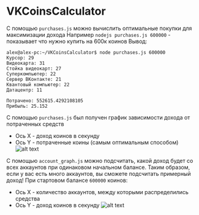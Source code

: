 # VKCoinsCalculator

С помощью `purchases.js` можно вычислить оптимальные покупки для максимизации дохода
Например `nodejs purchases.js 600000` - показывает что нужно купить на 600к коинов
Вывод:
```
alex@alex-pc:~/VKCoinsCalculator$ node purchases.js 600000
Курсор: 29
Видеокарта: 31
Стойка видеокарт: 27
Суперкомпьютер: 22
Сервер ВКонтакте: 21
Квантовый компьютер: 22
Датацентр: 11

Потрачено: 552615.4292108105
Прибыль: 25.152
```

С помощью `purchases.js` был получен график зависимости дохода от потраченных средств
- Ось X - доход коинов в секунду
- Ось Y - потраченные коины (самым оптимальным способом)
![alt text](https://www.gistrec.ru/wp-content/uploads/2019/04/input_count.jpg)



С помощью `account_graph.js` можно подсчитать, какой доход будет со всех аккаунтов при одинаковом начальном балансе.
Таким образом, если у вас есть много аккаунтов, вы сможете подсчитать примерный доход!
При стартовом балансе `600000` коинов:
- Ось X - количество аккаунтов, между которыми распределились средства
- Ось Y - доход коинов в секунду
![alt text](https://www.gistrec.ru/wp-content/uploads/2019/04/account_count.jpg)
